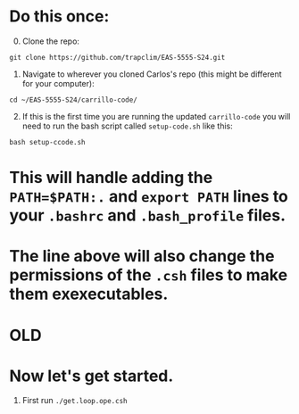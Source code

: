 # Do this once:
0. Clone the repo:
```
git clone https://github.com/trapclim/EAS-5555-S24.git
```
1. Navigate to wherever you cloned Carlos's repo (this might be different for your computer):
```
cd ~/EAS-5555-S24/carrillo-code/
```

2. If this is the first time you are running the updated `carrillo-code` you will need to run the bash script called `setup-code.sh` like this:
```
bash setup-ccode.sh
```

# This will handle adding the `PATH=$PATH:.` and `export PATH` lines to your `.bashrc` and `.bash_profile` files.

# The line above will also change the permissions of the `.csh` files to make them exexecutables.


# OLD
# Now let's get started. 
1. First run `./get.loop.ope.csh`


